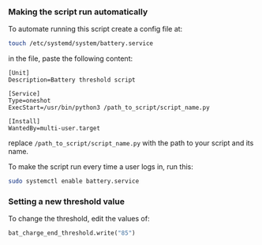 ### Making the script run automatically
To automate running this script create a config file at:

```bash
touch /etc/systemd/system/battery.service
```

in the file, paste the following content:

```
[Unit]
Description=Battery threshold script

[Service]
Type=oneshot
ExecStart=/usr/bin/python3 /path_to_script/script_name.py

[Install]
WantedBy=multi-user.target
```

replace `/path_to_script/script_name.py` with the path to your script and its name.

To make the script run every time a user logs in, run this:

```bash
sudo systemctl enable battery.service
```


### Setting a new threshold value
To change the threshold, edit the values of:

```python
bat_charge_end_threshold.write("85")
```

